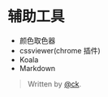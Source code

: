 
# 辅助工具

 - 颜色取色器
 - cssviewer(chrome 插件)
 - Koala
 - Markdown



>Written by [@ck](www.uitavern.com).